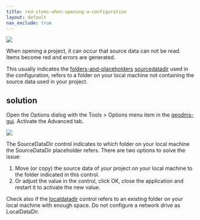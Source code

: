 ```yaml
---
title: red-items-when-opening-a-configuration
layout: default
nav_exclude: true
---
```

![](../assets/img/GUI/geodms_know_issue_missing_data.png)

When opening a project, it can occur that source data can not be read. Items become red and errors are generated.

This usually indicates the [folders-and-placeholders](folders-and-placeholders) [sourcedatadir](sourcedatadir) used in the configuration, refers to a folder on your local machine not containing the source data used in your project.

## solution

Open the Options dialog with the Tools > Options menu item in the [geodms-gui](geodms-gui). Activate the Advanced tab.

![](../assets/img/GUI/geodms_options_general.png)

The SourceDataDir control indicates to which folder on your local machine the SourceDataDir placeholder refers. There are two options to solve the issue:

1.  Move (or copy) the source data of your project on your local machine to the folder indicated in this control.
2.  Or adjust the value in the control, click OK, close the application and restart it to activate the new value.

Check also if the [localdatadir](localdatadir) control refers to an existing folder on your local machine with enough space. Do not configure a network drive as LocalDataDir.